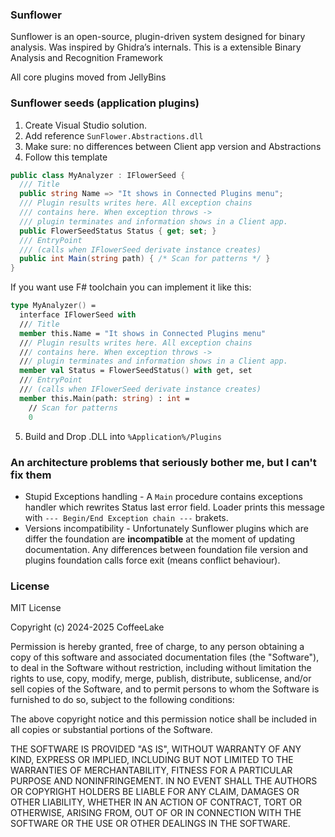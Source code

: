 ### Sunflower
Sunflower is an open-source, plugin-driven system designed for binary analysis. Was inspired by Ghidra’s internals.
This is a extensible Binary Analysis and Recognition Framework

All core plugins moved from JellyBins

### Sunflower seeds (application plugins)

1) Create Visual Studio solution.
2) Add reference `SunFlower.Abstractions.dll`
3) Make sure: no differences between Client app version and Abstractions
4) Follow this template

```csharp
public class MyAnalyzer : IFlowerSeed {
  /// Title
  public string Name => "It shows in Connected Plugins menu";
  /// Plugin results writes here. All exception chains
  /// contains here. When exception throws -> 
  /// plugin terminates and information shows in a Client app.
  public FlowerSeedStatus Status { get; set; }
  /// EntryPoint 
  /// (calls when IFlowerSeed derivate instance creates)
  public int Main(string path) { /* Scan for patterns */ }
}
```

If you want use F# toolchain you can implement it like this:

```fsharp
type MyAnalyzer() =
  interface IFlowerSeed with
  /// Title
  member this.Name = "It shows in Connected Plugins menu"
  /// Plugin results writes here. All exception chains
  /// contains here. When exception throws -> 
  /// plugin terminates and information shows in a Client app.
  member val Status = FlowerSeedStatus() with get, set
  /// EntryPoint
  /// (calls when IFlowerSeed derivate instance creates)
  member this.Main(path: string) : int = 
    // Scan for patterns
    0
```

5) Build and Drop .DLL into `%Application%/Plugins`

### An architecture problems that seriously bother me, but I can't fix them

 - Stupid Exceptions handling -
A `Main` procedure contains exceptions handler which
rewrites Status last error field. Loader prints this message with `--- Begin/End Exception chain ---` brakets.
 - Versions incompatibility - Unfortunately Sunflower plugins which are differ the foundation are **incompatible** at the moment of updating documentation.
Any differences between foundation file version and plugins foundation calls force exit (means conflict behaviour).

### License
MIT License

Copyright (c) 2024-2025 CoffeeLake

Permission is hereby granted, free of charge, to any person obtaining a copy
of this software and associated documentation files (the "Software"), to deal
in the Software without restriction, including without limitation the rights
to use, copy, modify, merge, publish, distribute, sublicense, and/or sell
copies of the Software, and to permit persons to whom the Software is
furnished to do so, subject to the following conditions:

The above copyright notice and this permission notice shall be included in all
copies or substantial portions of the Software.

THE SOFTWARE IS PROVIDED "AS IS", WITHOUT WARRANTY OF ANY KIND, EXPRESS OR
IMPLIED, INCLUDING BUT NOT LIMITED TO THE WARRANTIES OF MERCHANTABILITY,
FITNESS FOR A PARTICULAR PURPOSE AND NONINFRINGEMENT. IN NO EVENT SHALL THE
AUTHORS OR COPYRIGHT HOLDERS BE LIABLE FOR ANY CLAIM, DAMAGES OR OTHER
LIABILITY, WHETHER IN AN ACTION OF CONTRACT, TORT OR OTHERWISE, ARISING FROM,
OUT OF OR IN CONNECTION WITH THE SOFTWARE OR THE USE OR OTHER DEALINGS IN THE
SOFTWARE.
